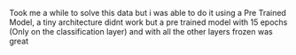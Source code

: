 Took me a while to solve this data but i was able to do it using a Pre Trained Model, a tiny architecture didnt work but a pre trained model with 15 epochs (Only on the classification layer) and with all the other layers frozen was great
